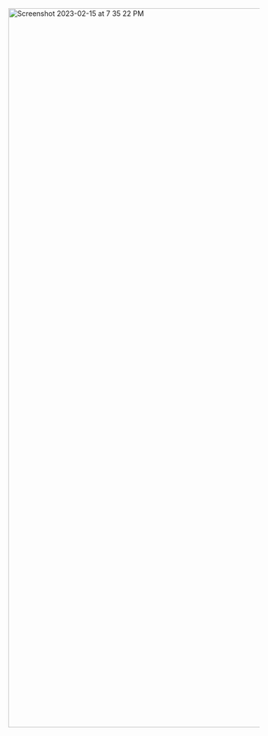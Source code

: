 <img width="1440" alt="Screenshot 2023-02-15 at 7 35 22 PM" src="https://user-images.githubusercontent.com/105222251/219061032-f4da7aec-1ed0-4455-a860-a0167e00271e.png">

